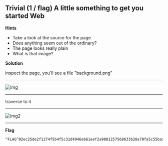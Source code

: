 ## Trivial (1 / flag)	A little something to get you started	Web

**Hints**

* Take a look at the source for the page
* Does anything seem out of the ordinary?
* The page looks really plain
* What is that image?

**Solution**

inspect the page, you'll see a file "background.png"

---

![img](https://github.com/kevevine/writeups/blob/master/hacker101/A%20little%20something%20to%20get%20you%20started/images/ss1.png)

---

traverse to it

---

![img2](https://github.com/kevevine/writeups/blob/master/hacker101/A%20little%20something%20to%20get%20you%20started/images/ss2.png)

---

**Flag**

```
^FLAG^02ec25de2f1274f5b4f5c31d4946eb61eef2a9081257568633b28a70fa5c55ba$FLAG$
```
